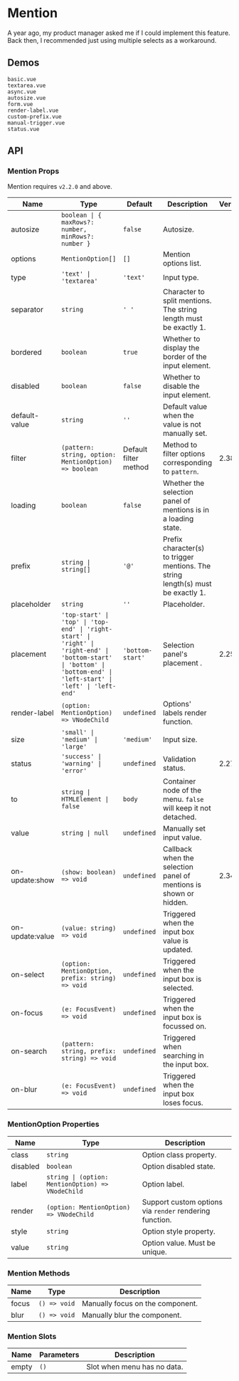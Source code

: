 # Mention

A year ago, my product manager asked me if I could implement this feature. Back then, I recommended just using multiple selects as a workaround.

## Demos

```demo
basic.vue
textarea.vue
async.vue
autosize.vue
form.vue
render-label.vue
custom-prefix.vue
manual-trigger.vue
status.vue
```

## API

### Mention Props

Mention requires `v2.2.0` and above.

| Name | Type | Default | Description | Version |
| --- | --- | --- | --- | --- |
| autosize | `boolean \| { maxRows?: number, minRows?: number }` | `false` | Autosize. |  |
| options | `MentionOption[]` | `[]` | Mention options list. |  |
| type | `'text' \| 'textarea'` | `'text'` | Input type. |  |
| separator | `string` | `' '` | Character to split mentions. The string length must be exactly 1. |  |
| bordered | `boolean` | `true` | Whether to display the border of the input element. |  |
| disabled | `boolean` | `false` | Whether to disable the input element. |  |
| default-value | `string` | `''` | Default value when the value is not manually set. |  |
| filter | `(pattern: string, option: MentionOption) => boolean` | Default filter method | Method to filter options corresponding to `pattern`. | 2.38.2 |
| loading | `boolean` | `false` | Whether the selection panel of mentions is in a loading state. |  |
| prefix | `string \| string[]` | `'@'` | Prefix character(s) to trigger mentions. The string length(s) must be exactly 1. |  |
| placeholder | `string` | `''` | Placeholder. |  |
| placement | `'top-start' \| 'top' \| 'top-end' \| 'right-start' \| 'right' \| 'right-end' \| 'bottom-start' \| 'bottom' \| 'bottom-end' \| 'left-start' \| 'left' \| 'left-end'` | `'bottom-start'` | Selection panel's placement . | 2.25.0 |
| render-label | `(option: MentionOption) => VNodeChild` | `undefined` | Options' labels render function. |  |
| size | `'small' \| 'medium' \| 'large'` | `'medium'` | Input size. |  |
| status | `'success' \| 'warning' \| 'error'` | `undefined` | Validation status. | 2.27.0 |
| to | `string \| HTMLElement \| false` | `body` | Container node of the menu. `false` will keep it not detached. |  |
| value | `string \| null` | `undefined` | Manually set input value. |  |
| on-update:show | `(show: boolean) => void` | `undefined` | Callback when the selection panel of mentions is shown or hidden. | 2.34.0 |
| on-update:value | `(value: string) => void` | `undefined` | Triggered when the input box value is updated. |  |
| on-select | `(option: MentionOption, prefix: string) => void` | `undefined` | Triggered when the input box is selected. |  |
| on-focus | `(e: FocusEvent) => void` | `undefined` | Triggered when the input box is focussed on. |  |
| on-search | `(pattern: string, prefix: string) => void` | `undefined` | Triggered when searching in the input box. |  |
| on-blur | `(e: FocusEvent) => void` | `undefined` | Triggered when the input box loses focus. |  |

### MentionOption Properties

| Name | Type | Description |
| --- | --- | --- |
| class | `string` | Option class property. |
| disabled | `boolean` | Option disabled state. |
| label | `string \| (option: MentionOption) => VNodeChild` | Option label. |
| render | `(option: MentionOption) => VNodeChild` | Support custom options via `render` rendering function. |
| style | `string` | Option style property. |
| value | `string` | Option value. Must be unique. |

### Mention Methods

| Name  | Type         | Description                      |
| ----- | ------------ | -------------------------------- |
| focus | `() => void` | Manually focus on the component. |
| blur  | `() => void` | Manually blur the component.     |

### Mention Slots

| Name  | Parameters | Description                 |
| ----- | ---------- | --------------------------- |
| empty | `()`       | Slot when menu has no data. |
